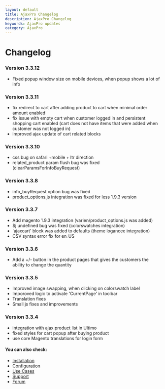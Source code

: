```yaml
---
layout: default
title: AjaxPro Changelog
description: AjaxPro Changelog
keywords: AjaxPro updates
category: AjaxPro
---
```


# Changelog

### Version 3.3.12

 -  Fixed popup window size on mobile devices, when popup shows a lot of info

### Version 3.3.11

 -  fix redirect to cart after adding product to cart when minimal order
    amount enabled
 -  fix issue with empty cart when customer logged in and persistent shopping
    cart enabled (cart does not have items that were added when customer was
    not logged in)
 -  improved ajax update of cart related blocks


### Version 3.3.10

 -  css bug on safari +mobile + ltr direction
 -  related_product param flush bug was fixed (clearParamsForInfoBuyRequest)

### Version 3.3.8

 -  info_buyRequest option bug was fixed
 -  product_options.js integration was fixed for less 1.9.3 version

### Version 3.3.7

 - Add magento 1.9.3 integration (varien/product_options.js was added)
 - $j undefined bug was fixed (colorswatches integration)
 - 'ajaxcart' block was added to defaults (theme logancee integration)
 - CSV syntax error fix for en_US

### Version 3.3.6

 - Add a +/- button in the product pages that gives the customers the ability to change the quantity


### Version 3.3.5

 -  Improved image swapping, when clicking on colorswatch label
 -  Imporoved logic to activate 'CurrentPage' in toolbar
 -  Translation fixes
 -  Small js fixes and improvements

### Version 3.3.4

 -  integration with ajax product list in Ultimo
 -  fixed styles for cart popup after buying product
 -  use core Magento translations for login form

 #### You can also check:

*   [Installation](../installation/)
*   [Configuration](../configuration/)
*   [Use Cases](../use-cases/)
*   [Support](https://swissuplabs.com/contacts/)
*   [Forum](https://swissuplabs.com/magento-forum/)
